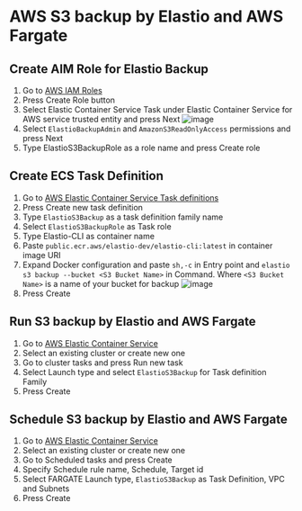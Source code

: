 # AWS S3 backup by Elastio and AWS Fargate

## Create AIM Role for Elastio Backup

1. Go to [AWS IAM Roles](https://console.aws.amazon.com/iamv2/home#/roles)
2. Press Create Role button
3. Select Elastic Container Service Task under Elastic Container Service for AWS service trusted entity and press Next
![image](https://github.com/elastio/contrib/assets/81738703/0a7050a0-895b-4227-a609-40bb9c6acb24)
4. Select `ElastioBackupAdmin` and `AmazonS3ReadOnlyAccess` permissions and press Next
5. Type ElastioS3BackupRole as a role name and press Create role

## Create ECS Task Definition

1. Go to [AWS Elastic Container Service Task definitions](https://console.aws.amazon.com/ecs/v2/task-definitions)
2. Press Create new task definition
3. Type `ElastioS3Backup` as a task definition family name
4. Select `ElastioS3BackupRole` as Task role
5. Type Elastio-CLI as container name
6. Paste `public.ecr.aws/elastio-dev/elastio-cli:latest` in container image URI
7. Expand Docker configuration and paste `sh,-c` in Entry point and `elastio s3 backup --bucket <S3 Bucket Name>` in Command. Where `<S3 Bucket Name>` is a name of your bucket for backup
![image](https://github.com/elastio/contrib/assets/81738703/5251e7f1-ed76-48bd-96a6-a5f5dfa529a3)
8. Press Create

## Run S3 backup by Elastio and AWS Fargate

1. Go to [AWS Elastic Container Service](https://console.aws.amazon.com/ecs/v2/)
2. Select an existing cluster or create new one
3. Go to cluster tasks and press Run new task
4. Select Launch type and select `ElastioS3Backup` for Task definition Family
5. Press Create

## Schedule S3 backup by Elastio and AWS Fargate

1. Go to [AWS Elastic Container Service](https://console.aws.amazon.com/ecs/v2/)
2. Select an existing cluster or create new one
3. Go to Scheduled tasks and press Create
4. Specify Schedule rule name, Schedule, Target id
5. Select FARGATE Launch type, `ElastioS3Backup` as Task Definition, VPC and Subnets
6. Press Create
